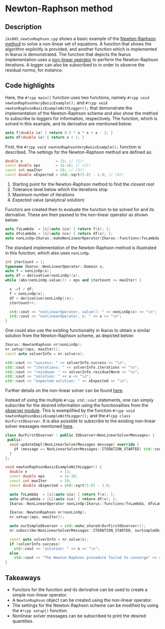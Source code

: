 # Newton-Raphson method

## Description

`iks005_newtonRaphson.cpp` shows a basic example of the [Newton-Raphson method](https://en.wikipedia.org/wiki/Newton's_method) to solve
a non-linear set of equations.
A function that shows the algorithm explicitly is provided, and another function which is implemented in Ikarus is
demonstrated. The function that depicts the Ikarus implementation uses a
[non-linear operator](../01_framework/nonlinearOperator.md) to
perform the Newton-Raphson iterations. A logger can also be subscribed to in order to observe the residual norms,
for instance.

## Code highlights

Here, the `#!cpp main()` function uses two functions, namely `#!cpp void newtonRaphsonVeryBasicExample();` and `#!cpp void newtonRaphsonBasicExampleWithLogger();`
that demonstrate the implementation of the Newton-Raphson scheme and also show the method to subscribe to loggers for information, respectively.
The function, which is solved in this example, and its derivative are mentioned below:

```cpp
auto f(double &x) { return 0.5 * x * x + x - 2; }
auto df(double &x) { return x + 1; }
```

First, the `#!cpp void newtonRaphsonVeryBasicExample();` function is described.
The settings for the Newton-Raphson method are defined as:

```cpp
double x               = 13; // (1)!
const double eps       = 1e-10; // (2)!
const int maxIter      = 20; // (3)!
const double xExpected = std::sqrt(5.0) - 1.0; // (4)!
```

1. Starting point for the Newton-Raphson method to find the closest root
2. Tolerance level below which the iterations stop
3. Maximum number of iterations
4. Expected value (analytical solution)

Functors are created then to evaluate the function to be solved for and its derivative. These are then passed to the non-linear operator
as shown below:

```cpp
auto fvLambda  = [&](auto &&x) { return f(x); };
auto dfvLambda = [&](auto &&x) { return df(x); };
auto nonLinOp=Ikarus::makeNonLinearOperator(Ikarus::functions(fvLambda, dfvLambda), x);
```

The standard implementation of the Newton-Raphson method is illustrated in this function, which also uses `nonLinOp`.

```cpp
int iterCount = 1;
typename Ikarus::NonLinearOperator::Domain x;
auto f = nonLinOp(x);
auto df = derivative(nonLinOp)(x);
while (abs(nonLinOp.value()) > eps and iterCount <= maxIter) {

  x -=f / df;
  f = nonLinOp(x);
  df = derivative(nonLinOp)(x);
  iterCount++;

  std::cout << "nonlinearOperator, value(): " << nonLinOp(x) << "\n";
  std::cout << "nonlinearOperator, x: " << x << "\n";
}
```

One could also use the existing functionality in Ikarus to obtain a similar solution from the Newton-Raphson scheme, as depicted below:

```cpp
Ikarus::NewtonRaphson nr(nonLinOp);
nr.setup({eps, maxIter});
const auto solverInfo = nr.solve(x);

std::cout << "success: " << solverInfo.success << "\n";
std::cout << "iterations: " << solverInfo.iterations << "\n";
std::cout << "residuum: " << solverInfo.residualNorm << "\n";
std::cout << "solution: " << x << "\n";
std::cout << "expected solution: " << xExpected << "\n";
```

Further details on the non-linear solver can be found [here](../01_framework/solvers.md#nonlinear-solver).

Instead of using the multiple `#!cpp std::cout` statements, one can simply subscribe for the desired information
using the functionalities from the [observer module](../01_framework/observer.md).
This is exemplified by the function `#!cpp void newtonRaphsonBasicExampleWithLogger();` and the `#!cpp class OurFirstObserver`.
It is also possible to subscribe to the existing non-linear solver messages mentioned [here](../01_framework/observer.md#messages).

```cpp
class OurFirstObserver : public IObserver<NonLinearSolverMessages> {
 public:
  void updateImpl(NonLinearSolverMessages message) override {
    if (message == NonLinearSolverMessages::ITERATION_STARTED) std::cout << "Iteration started.\n";
  }
};

void newtonRaphsonBasicExampleWithLogger() {
  double x               = 13;
  const double eps       = 1e-10;
  const int maxIter      = 20;
  const double xExpected = std::sqrt(5.0) - 1.0;

  auto fvLambda  = [&](auto &&x) { return f(x); };
  auto dfvLambda = [&](auto &&x) { return df(x); };
  Ikarus::NonLinearOperator nonLinOp(Ikarus::functions(fvLambda, dfvLambda), Ikarus::parameter(x));

  Ikarus::NewtonRaphson nr(nonLinOp);
  nr.setup({eps, maxIter});

  auto ourSimpleObserver = std::make_shared<OurFirstObserver>();
  nr.subscribe(NonLinearSolverMessages::ITERATION_STARTED, ourSimpleObserver);

  const auto solverInfo = nr.solve(x);
  if (solverInfo.success)
    std::cout << "solution: " << x << "\n";
  else
    std::cout << "The Newton-Raphson procedure failed to converge" << std::endl;
}
```

## Takeaways

- Functors for the function and its derivative can be used to create a simple non-linear operator.
- A `NewtonRaphson` object can be created using the non-linear operator.
- The settings for the Newton-Raphson scheme can be modified by using the `#!cpp setup()` function.
- Nonlinear solver messages can be subscribed to print the desired quantities.
